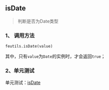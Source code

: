 ## isDate

> 判断是否为Date类型

### 1、 调用方法

```
feutils.isDate(value)
```

其中，只有`value`为`Date`的实例时，才会返回`true`；

### 2、单元测试

单元测试：[isDate](http://www.zhangyunling.com/study/feutils/#isDate)